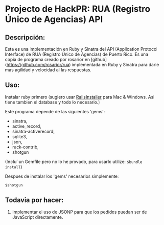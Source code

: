 # Projecto de HackPR: RUA (Registro Único de Agencias) API 

## Descripción:

Esta es una implementación en Ruby y Sinatra del API (Application Protocol Interface) de RUA (Registro Único de Agencias) de Puerto Rico. Es una copia de programa creado por rosarior en [github] (https://github.com/rosarior/rua) implementada en Ruby y Sinatra para darle mas agilidad y velocidad al las respuestas. 

## Uso:
Instalar ruby primero (sugiero usar [RailsInstaller](http://railsinstaller.org/) para Mac & Windows. Asi tiene tambien el database y todo lo necesario.)

Este programa depende de las siguientes 'gems': 
 
*  sinatra,  
*  active_record,  
*  sinatra-activerecord,  
*  sqlite3,  
*  json,  
*  rack-contrib,  
*  shotgun

(Incluí un Gemfile pero no lo he provado, para usarlo utilize: `$bundle install`)

Despues de instalar los 'gems' necesarios simplemente:  
  
 `$shotgun`


## Todavia por hacer:
1. Implementar el uso de JSONP para que los pedidos puedan ser de JavaScript directamente.